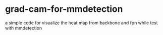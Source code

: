 # grad-cam-for-mmdetection
a simple code for visualize the heat map from backbone and fpn while test with mmdetection
